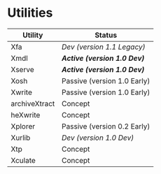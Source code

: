 # Utilities #

Utility        | Status
-------------- | --------
Xfa            | *Dev (version 1.1 Legacy)*
Xmdl           | ***Active (version 1.0 Dev)***
Xserve         | ***Active (version 1.0 Dev)***
Xosh           | Passive (version 1.0 Early)
Xwrite         | Passive (version 1.0 Early)
archiveXtract  | Concept
heXwrite       | Concept
Xplorer        | Passive (version 0.2 Early)
Xurlib         | *Dev (version 1.0 Dev)*
Xtp            | Concept
Xculate        | Concept
